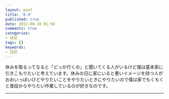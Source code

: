 ```yaml
---
layout: post
title: '8.9'
published: true
date: 2012-08-10 01:50
comments: true
categories:
- 日記
tags: []
keywords:
- 日記
---
```

休みを取るってなると「どっか行くの」と聞いてくる人がいるけど僕は基本家に引きこもりたいと考えています。休みの日に家にいると悪いイメージを持つ人がおおいっぽいけどやりたいことをやりたいときにやりたいので僕は家でもくもくと普段からやりたい作業しているのが好きなのです。

---

